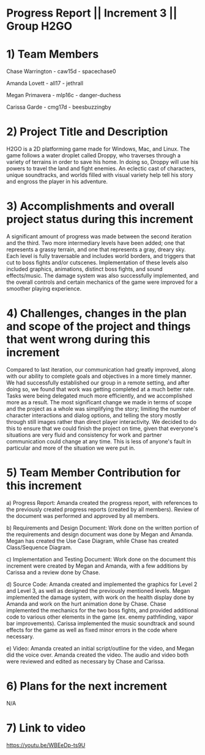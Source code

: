 
# Progress Report || Increment 3 || Group H2GO
<!--Please use this template to describe your progress on the group project in the latest increment. 
Please do not change the font, font size, margins or line spacing. All the text in italic should be removed from your final submission.-->
# 1)   Team Members
Chase Warrington - caw15d - spacechase0

Amanda Lovett - all17 - jethrall

Megan Primavera - mlp16c -  danger-duchess

Carissa Garde - cmg17d - beesbuzzingby

<!--Please write the name of all the team members, their FSU IDs, and GitHub IDs here.-->

# 2)   Project Title and Description
<!--Briefly describe your project.-->
H2GO is a 2D platforming game made for Windows, Mac, and Linux. The game follows a water droplet called Droppy, who traverses through a variety of terrains in order to save his home. In doing so, Droppy will use his powers to travel the land and fight enemies. An eclectic cast of characters, unique soundtracks, and worlds filled with visual variety help tell his story and engross the player in his adventure. 

# 3)  Accomplishments and overall project status during this increment
<!--Describe in detail what was accomplished during this increment and where your project stands overall compared to the initial scope and functionality proposed.-->
A significant amount of progress was made between the second iteration and the third. Two more intermediary levels have been added; one that represents a grassy terrain, and one that represents a gray, dreary sky. Each level is fully traversable and includes world borders, and triggers that cut to boss fights and/or cutscenes. Implementation of these levels also included graphics, animations, distinct boss fights, and sound effects/music. The damage system was also successfully implemented, and the overall controls and certain mechanics of the game were improved for a smoother playing experience.

# 4)   Challenges, changes in the plan and scope of the project and things that went wrong during this increment
<!--Please describe here in detail:
- anything that was challenging during this increment and how you dealt with the challenges
- any changes that occurred in the initial plan you had for the project or its scope. Describe the reasons for the changes. 
- anything that went wrong during this increment-->

Compared to last iteration, our communication had greatly improved, along with our ability to complete goals and objectives in a more timely manner. We had successfully established our group in a remote setting, and after doing so, we found that work was getting completed at a much better rate. Tasks were being delegated much more efficiently, and we accomplished more as a result. The most significant change we made in terms of scope and the project as a whole was simplifying the story; limiting the number of character interactions and dialog options, and telling the story mostly through still images rather than direct player interactivity. We decided to do this to ensure that we could finish the project on time, given that everyone's situations are very fluid and consistency for work and partner communication could change at any time. This is less of anyone's fault in particular and more of the situation we were put in.

# 5)   Team Member Contribution for this increment
<!--Please list each individual member and their contributions to each of the deliverables in this increment (be as detailed as possible).
In other words, describe the contribution of each team member to:
a)   the progress report, including the sections they wrote or contributed to
b)   the requirements and design document, including the sections they wrote or contributed to
c)   the implementation and testing document, including the sections they wrote or contributed to
d)   the source code (be detailed about which parts of the system each team member contributed to and how)
e)   the video or presentation-->

a) Progress Report: Amanda created the progress report, with references to the previously created progress reports (created by all members). Review of the document was performed and approved by all members.

b) Requirements and Design Document: Work done on the written portion of the requirements and design document was done by Megan and Amanda. Megan has created the Use Case Diagram, while Chase has created Class/Sequence Diagram.

c) Implementation and Testing Document: Work done on the document this increment were created by Megan and Amanda, with a few additions by Carissa and a review done by Chase.

d) Source Code: Amanda created and implemented the graphics for Level 2 and Level 3, as well as designed the previously mentioned levels. Megan implemented the damage system, with work on the health display done by Amanda and work on the hurt animation done by Chase. Chase implemented the mechanics for the two boss fights, and provided additional code to various other elements in the game (ex. enemy pathfinding, vapor bar improvements). Carissa implemented the music soundtrack and sound effects for the game as well as fixed minor errors in the code where necessary.

e) Video: Amanda created an initial script/outline for the video, and Megan did the voice over. Amanda created the video. The audio and video both were reviewed and edited as necessary by Chase and Carissa. 

# 6)   Plans for the next increment
<!--If this report if for the first or second increment, describe what are you planning to achieve in the next increment.-->
N/A

# 7)   Link to video
<!--Paste here the link to your video (only for increment 1 and 2).-->
https://youtu.be/WBEeDp-ts9U
